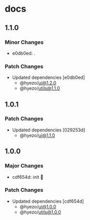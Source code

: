 # docs

## 1.1.0

### Minor Changes

- e0db0ed: .

### Patch Changes

- Updated dependencies [e0db0ed]
  - @hyezo/ui@1.2.0
  - @hyezo/utils@1.1.0

## 1.0.1

### Patch Changes

- Updated dependencies [029253d]
  - @hyezo/ui@1.1.0

## 1.0.0

### Major Changes

- cdf654d: init 🧤

### Patch Changes

- Updated dependencies [cdf654d]
  - @hyezo/ui@1.0.0
  - @hyezo/utils@1.0.0
